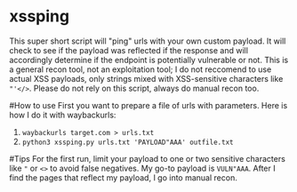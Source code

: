 # xssping
This super short script will "ping" urls with your own custom payload. It will check to see if the payload was reflected if the response and will accordingly determine if the endpoint is potentially vulnerable or not. This is a general recon tool, not an exploitation tool; I do not reccomend to use actual XSS payloads, only strings mixed with XSS-sensitive characters like `"'</>`. Please do not rely on this script, always do manual recon too.

#How to use
First you want to prepare a file of urls with parameters. Here is how I do it with waybackurls:
1) `waybackurls target.com > urls.txt`
2) `python3 xssping.py urls.txt 'PAYLOAD"AAA' outfile.txt`

#Tips
For the first run, limit your payload to one or two sensitive characters like `"` or `<>` to avoid false negatives. My go-to payload is `VULN"AAA`. After I find the pages that reflect my payload, I go into manual recon.



